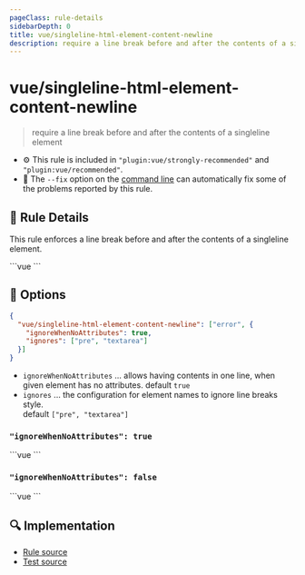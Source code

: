 ```yaml
---
pageClass: rule-details
sidebarDepth: 0
title: vue/singleline-html-element-content-newline
description: require a line break before and after the contents of a singleline element
---
```

# vue/singleline-html-element-content-newline
> require a line break before and after the contents of a singleline element

- :gear: This rule is included in `"plugin:vue/strongly-recommended"` and `"plugin:vue/recommended"`.
- :wrench: The `--fix` option on the [command line](https://eslint.org/docs/user-guide/command-line-interface#fixing-problems) can automatically fix some of the problems reported by this rule.

## :book: Rule Details

This rule enforces a line break before and after the contents of a singleline element.


<eslint-code-block fix :rules="{'vue/singleline-html-element-content-newline': ['error']}">
```vue
<template>
  <!-- ✓ GOOD -->
  <div attr>
    content
  </div>
  
  <tr attr>
    <td>
      {{ data1 }}
    </td>
    <td>
      {{ data2 }}
    </td>
  </tr>
  
  <div attr>
    <!-- comment -->
  </div>
  
  <!-- ✗ BAD -->
  <div attr>content</div>
  
  <tr attr><td>{{ data1 }}</td><td>{{ data2 }}</td></tr>
  
  <div attr><!-- comment --></div>
</template>
```
</eslint-code-block>

## :wrench: Options

```json
{
  "vue/singleline-html-element-content-newline": ["error", {
    "ignoreWhenNoAttributes": true,
    "ignores": ["pre", "textarea"]
  }]
}
```

- `ignoreWhenNoAttributes` ... allows having contents in one line, when given element has no attributes.
    default `true`
- `ignores` ... the configuration for element names to ignore line breaks style.  
    default `["pre", "textarea"]`


### `"ignoreWhenNoAttributes": true`

<eslint-code-block fix :rules="{'vue/singleline-html-element-content-newline': ['error', {'ignoreWhenNoAttributes': true}]}">
```vue
<template>
  <!-- ✗ BAD -->
  <div attr>content</div>
  
  <tr attr><td>{{ data1 }}</td><td>{{ data2 }}</td></tr>
  
  <div attr><!-- comment --></div>
</template>
```
</eslint-code-block>

### `"ignoreWhenNoAttributes": false`

<eslint-code-block fix :rules="{'vue/singleline-html-element-content-newline': ['error', {'ignoreWhenNoAttributes': false}]}">
```vue
<template>
  <!-- ✗ BAD -->
  <div>content</div>
  
  <tr><td>{{ data1 }}</td><td>{{ data2 }}</td></tr>

  <div><!-- comment --></div>
</template>
```
</eslint-code-block>

## :mag: Implementation

- [Rule source](https://github.com/vuejs/eslint-plugin-vue/blob/master/lib/rules/singleline-html-element-content-newline.js)
- [Test source](https://github.com/vuejs/eslint-plugin-vue/blob/master/tests/lib/rules/singleline-html-element-content-newline.js)
